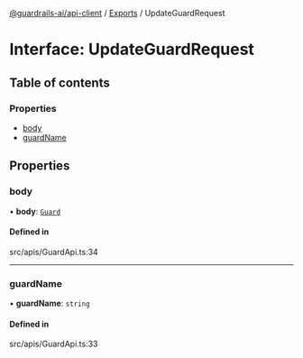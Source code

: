 [@guardrails-ai/api-client](../README.md) / [Exports](../modules.md) / UpdateGuardRequest

# Interface: UpdateGuardRequest

## Table of contents

### Properties

- [body](UpdateGuardRequest.md#body)
- [guardName](UpdateGuardRequest.md#guardname)

## Properties

### body

• **body**: [`Guard`](Guard.md)

#### Defined in

src/apis/GuardApi.ts:34

___

### guardName

• **guardName**: `string`

#### Defined in

src/apis/GuardApi.ts:33
